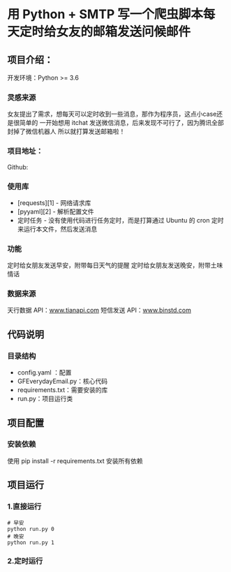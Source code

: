 # 用 Python + SMTP 写一个爬虫脚本每天定时给女友的邮箱发送问候邮件

## 项目介绍：

开发环境：Python >= 3.6

### 灵感来源
女友提出了需求，想每天可以定时收到一些消息，那作为程序员，这点小case还是很简单的
一开始想用 itchat 发送微信消息，后来发现不可行了，因为腾讯全部封掉了微信机器人
所以就打算发送邮箱啦！

### 项目地址：
Github:

### 使用库
- [requests][1] - 网络请求库
- [pyyaml][2] - 解析配置文件
- 定时任务 - 没有使用代码进行任务定时，而是打算通过 Ubuntu 的 cron 定时来运行本文件，然后发送消息

### 功能
定时给女朋友发送早安，附带每日天气的提醒
定时给女朋友发送晚安，附带土味情话

### 数据来源
天行数据 API：www.tianapi.com
短信发送 API：www.binstd.com

## 代码说明

### 目录结构
- config.yaml ：配置
- GFEverydayEmail.py：核心代码
- requirements.txt：需要安装的库
- run.py：项目运行类

## 项目配置 

### 安装依赖

使用 pip install -r requirements.txt 安装所有依赖

## 项目运行

### 1.直接运行
```
# 早安
python run.py 0
# 晚安
python run.py 1
```

### 2.定时运行